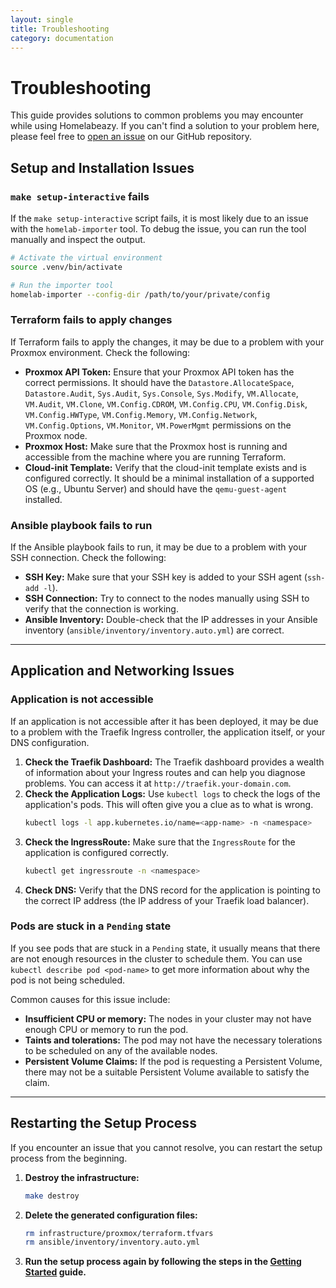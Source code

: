 ```yaml
---
layout: single
title: Troubleshooting
category: documentation
---
```


# Troubleshooting

This guide provides solutions to common problems you may encounter while using Homelabeazy. If you can't find a solution to your problem here, please feel free to [open an issue](https://github.com/homelabeazy/homelabeazy/issues) on our GitHub repository.

## Setup and Installation Issues

### `make setup-interactive` fails

If the `make setup-interactive` script fails, it is most likely due to an issue with the `homelab-importer` tool. To debug the issue, you can run the tool manually and inspect the output.

```bash
# Activate the virtual environment
source .venv/bin/activate

# Run the importer tool
homelab-importer --config-dir /path/to/your/private/config
```

### Terraform fails to apply changes

If Terraform fails to apply the changes, it may be due to a problem with your Proxmox environment. Check the following:

*   **Proxmox API Token:** Ensure that your Proxmox API token has the correct permissions. It should have the `Datastore.AllocateSpace`, `Datastore.Audit`, `Sys.Audit`, `Sys.Console`, `Sys.Modify`, `VM.Allocate`, `VM.Audit`, `VM.Clone`, `VM.Config.CDROM`, `VM.Config.CPU`, `VM.Config.Disk`, `VM.Config.HWType`, `VM.Config.Memory`, `VM.Config.Network`, `VM.Config.Options`, `VM.Monitor`, `VM.PowerMgmt` permissions on the Proxmox node.
*   **Proxmox Host:** Make sure that the Proxmox host is running and accessible from the machine where you are running Terraform.
*   **Cloud-init Template:** Verify that the cloud-init template exists and is configured correctly. It should be a minimal installation of a supported OS (e.g., Ubuntu Server) and should have the `qemu-guest-agent` installed.

### Ansible playbook fails to run

If the Ansible playbook fails to run, it may be due to a problem with your SSH connection. Check the following:

*   **SSH Key:** Make sure that your SSH key is added to your SSH agent (`ssh-add -l`).
*   **SSH Connection:** Try to connect to the nodes manually using SSH to verify that the connection is working.
*   **Ansible Inventory:** Double-check that the IP addresses in your Ansible inventory (`ansible/inventory/inventory.auto.yml`) are correct.

---

## Application and Networking Issues

### Application is not accessible

If an application is not accessible after it has been deployed, it may be due to a problem with the Traefik Ingress controller, the application itself, or your DNS configuration.

1.  **Check the Traefik Dashboard:** The Traefik dashboard provides a wealth of information about your Ingress routes and can help you diagnose problems. You can access it at `http://traefik.your-domain.com`.
2.  **Check the Application Logs:** Use `kubectl logs` to check the logs of the application's pods. This will often give you a clue as to what is wrong.
    ```bash
    kubectl logs -l app.kubernetes.io/name=<app-name> -n <namespace>
    ```
3.  **Check the IngressRoute:** Make sure that the `IngressRoute` for the application is configured correctly.
    ```bash
    kubectl get ingressroute -n <namespace>
    ```
4.  **Check DNS:** Verify that the DNS record for the application is pointing to the correct IP address (the IP address of your Traefik load balancer).

### Pods are stuck in a `Pending` state

If you see pods that are stuck in a `Pending` state, it usually means that there are not enough resources in the cluster to schedule them. You can use `kubectl describe pod <pod-name>` to get more information about why the pod is not being scheduled.

Common causes for this issue include:

*   **Insufficient CPU or memory:** The nodes in your cluster may not have enough CPU or memory to run the pod.
*   **Taints and tolerations:** The pod may not have the necessary tolerations to be scheduled on any of the available nodes.
*   **Persistent Volume Claims:** If the pod is requesting a Persistent Volume, there may not be a suitable Persistent Volume available to satisfy the claim.

---

## Restarting the Setup Process

If you encounter an issue that you cannot resolve, you can restart the setup process from the beginning.

1.  **Destroy the infrastructure:**
    ```bash
    make destroy
    ```
2.  **Delete the generated configuration files:**
    ```bash
    rm infrastructure/proxmox/terraform.tfvars
    rm ansible/inventory/inventory.auto.yml
    ```
3.  **Run the setup process again by following the steps in the [Getting Started](./guides.md) guide.**
